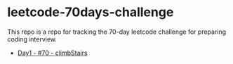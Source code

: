 # leetcode-70days-challenge
This repo is a repo for tracking the 70-day leetcode challenge for preparing coding interview.

- [Day1 - #70 - climbStairs](https://leetcode-cn.com/problems/climbing-stairs)